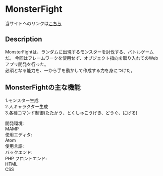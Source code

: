 # MonsterFight
  
当サイトへのリンクは[こちら](https://monsterfight.herokuapp.com)  
  
## Description  
MonsterFightは、ランダムに出現するモンスターを討伐する、バトルゲームだ。
今回はフレームワークを使用せず、オブジェクト指向を取り入れてのWebアプリ開発を行った。  
必須となる能力を、一から手を動かして作成する力を身につけた。
  
## MonsterFightの主な機能  
1.モンスター生成  
2.人キャラクター生成  
3.各種コマンド制御(たたかう、とくしゅこうげき、どうぐ、にげる) 
    
開発環境:  
MAMP  
使用エディタ:  
Atom  
使用言語:  
バックエンド:  
PHP
フロントエンド:  
HTML  
CSS  
